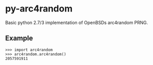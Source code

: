 py-arc4random
=============

Basic python 2.7/3 implementation of OpenBSDs arc4random PRNG.

Example
-------
    >>> import arc4random
    >>> arc4random.arc4random()
    2057591911
